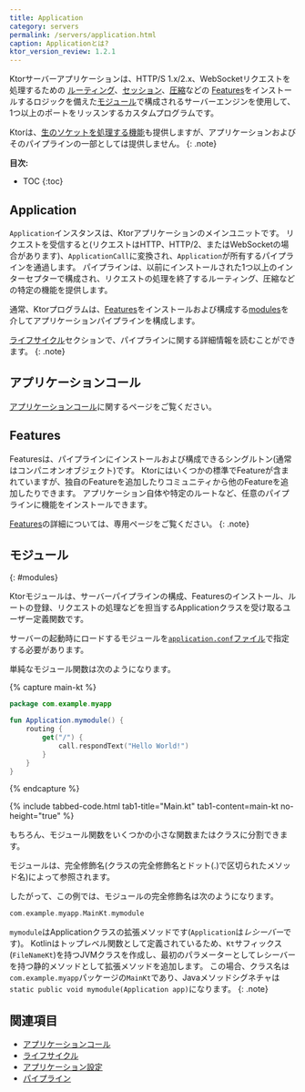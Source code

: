 ```yaml
---
title: Application
category: servers
permalink: /servers/application.html
caption: Applicationとは? 
ktor_version_review: 1.2.1
---
```


Ktorサーバーアプリケーションは、HTTP/S 1.x/2.x、WebSocketリクエストを処理するための
[ルーティング](/servers/features/routing.html)、[セッション](/servers/features/sessions.html)、[圧縮](/servers/features/compression.html)などの
[Features](#features)をインストールするロジックを備えた[モジュール](#modules)で構成されるサーバーエンジンを使用して、1つ以上のポートをリッスンするカスタムプログラムです。

Ktorは、[生のソケットを処理する機能](/servers/raw-sockets.html)も提供しますが、アプリケーションおよびそのパイプラインの一部としては提供しません。
{: .note}

**目次:**

* TOC
{:toc}

## Application

`Application`インスタンスは、Ktorアプリケーションのメインユニットです。
リクエストを受信すると(リクエストはHTTP、HTTP/2、またはWebSocketの場合があります)、`ApplicationCall`に変換され、`Application`が所有するパイプラインを通過します。
パイプラインは、以前にインストールされた1つ以上のインターセプターで構成され、リクエストの処理を終了するルーティング、圧縮などの特定の機能を提供します。

通常、Ktorプログラムは、[Features](#features)をインストールおよび構成する[modules](#modules)を介してアプリケーションパイプラインを構成します。

[ライフサイクル](/servers/lifecycle.html)セクションで、パイプラインに関する詳細情報を読むことができます。
{: .note}

## アプリケーションコール

[アプリケーションコール](/servers/calls.html)に関するページをご覧ください。

## Features

Featuresは、パイプラインにインストールおよび構成できるシングルトン(通常はコンパニオンオブジェクト)です。
Ktorにはいくつかの標準でFeatureが含まれていますが、独自のFeatureを追加したりコミュニティから他のFeatureを追加したりできます。
アプリケーション自体や特定のルートなど、任意のパイプラインに機能をインストールできます。

[Features](/servers/features.html)の詳細については、専用ページをご覧ください。
{: .note}

## モジュール
{: #modules}

Ktorモジュールは、サーバーパイプラインの構成、Featuresのインストール、ルートの登録、リクエストの処理などを担当するApplicationクラスを受け取るユーザー定義関数です。

サーバーの起動時にロードするモジュールを[`application.conf`ファイル](/servers/configuration.html#hocon-file)で指定する必要があります。

単純なモジュール関数は次のようになります。

{% capture main-kt %}
```kotlin
package com.example.myapp

fun Application.mymodule() {
    routing {
        get("/") {
            call.respondText("Hello World!")
        }
    }
}
```
{% endcapture %}

{% include tabbed-code.html
    tab1-title="Main.kt" tab1-content=main-kt
    no-height="true"
%}

もちろん、モジュール関数をいくつかの小さな関数またはクラスに分割できます。

モジュールは、完全修飾名(クラスの完全修飾名とドット(.)で区切られたメソッド名)によって参照されます。

したがって、この例では、モジュールの完全修飾名は次のようになります。

```kotlin
com.example.myapp.MainKt.mymodule
```

`mymodule`はApplicationクラスの拡張メソッドです(`Application`は*レシーバー*です)。
Kotlinはトップレベル関数として定義されているため、`Kt`サフィックス(`FileNameKt`)を持つJVMクラスを作成し、最初のパラメーターとしてレシーバーを持つ静的メソッドとして拡張メソッドを追加します。
この場合、クラス名は`com.example.myapp`パッケージの`MainKt`であり、Javaメソッドシグネチャは`static public void mymodule(Application app)`になります。
{: .note}

## 関連項目

- [アプリケーションコール](/servers/calls.html)
- [ライフサイクル](/servers/lifecycle.html)
- [アプリケーション設定](/servers/configuration.html)
- [パイプライン](/advanced/pipeline)
